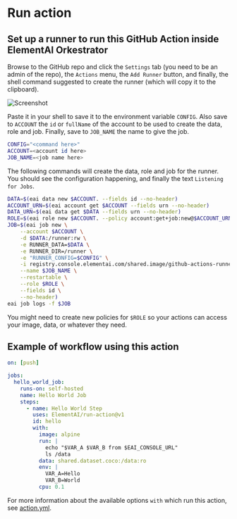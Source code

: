 # Run action

## Set up a runner to run this GitHub Action inside ElementAI Orkestrator
Browse to the GitHub repo and click the `Settings` tab (you need to be an admin of the repo), the `Actions` menu, the `Add Runner` button, and finally, the shell command suggested to create the runner (which will copy it to the clipboard).

![Screenshot](https://user-images.githubusercontent.com/8386369/85742553-547b2c80-b6d1-11ea-95c1-8edc0a7c49e3.png)

Paste it in your shell to save it to the environment variable `CONFIG`. Also save to `ACCOUNT` the `id` or `fullName` of the account to be used to create the data, role and job. Finally, save to `JOB_NAME` the name to give the job.
```bash
CONFIG="<command here>"
ACCOUNT=<account id here>
JOB_NAME=<job name here>
```

The following commands will create the data, role and job for the runner. You should see the configuration happening, and finally the text `Listening for Jobs`.
```bash
DATA=$(eai data new $ACCOUNT. --fields id --no-header)
ACCOUNT_URN=$(eai account get $ACCOUNT --fields urn --no-header)
DATA_URN=$(eai data get $DATA --fields urn --no-header)
ROLE=$(eai role new $ACCOUNT. --policy account:get+job:new@$ACCOUNT_URN,job:get@$ACCOUNT_URN:job:\*,data:\*@$DATA_URN --fields id --no-header)
JOB=$(eai job new \
    --account $ACCOUNT \
    -d $DATA:/runner:rw \
    -e RUNNER_DATA=$DATA \
    -e RUNNER_DIR=/runner \
    -e "RUNNER_CONFIG=$CONFIG" \
    -i registry.console.elementai.com/shared.image/github-actions-runner \
    --name $JOB_NAME \
    --restartable \
    --role $ROLE \
    --fields id \
    --no-header)
eai job logs -f $JOB
```

You might need to create new policies for `$ROLE` so your actions can access your image, data, or whatever they need.

## Example of workflow using this action
```yaml
on: [push]

jobs:
  hello_world_job:
    runs-on: self-hosted
    name: Hello World Job
    steps:
      - name: Hello World Step
        uses: ElementAI/run-action@v1
        id: hello
        with:
          image: alpine
          run: |
            echo "$VAR_A $VAR_B from $EAI_CONSOLE_URL"
            ls /data
          data: shared.dataset.coco:/data:ro
          env: |
            VAR_A=Hello
            VAR_B=World
          cpu: 0.1
```
For more information about the available options `with` which run this action, see [action.yml](action.yml).
